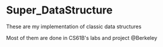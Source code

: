 # Super_DataStructure
These are my implementation of classic data structures

Most of them are done in CS61B's labs and project @Berkeley
